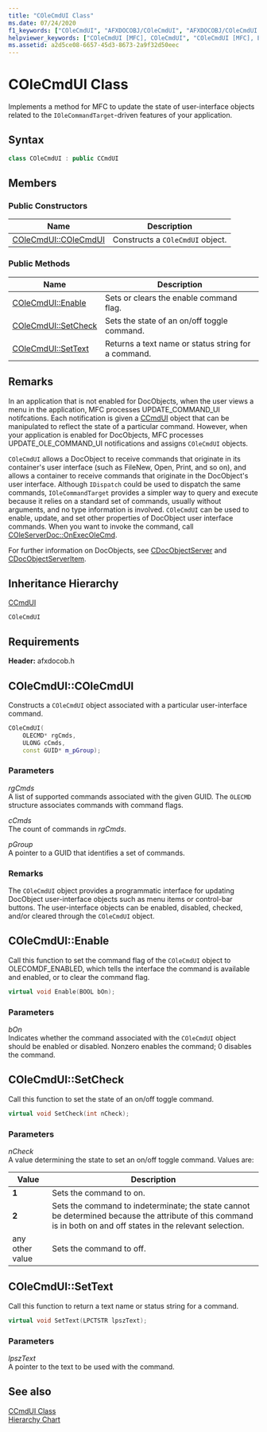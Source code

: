 ```yaml
---
title: "COleCmdUI Class"
ms.date: 07/24/2020
f1_keywords: ["COleCmdUI", "AFXDOCOBJ/COleCmdUI", "AFXDOCOBJ/COleCmdUI::COleCmdUI", "AFXDOCOBJ/COleCmdUI::Enable", "AFXDOCOBJ/COleCmdUI::SetCheck", "AFXDOCOBJ/COleCmdUI::SetText"]
helpviewer_keywords: ["COleCmdUI [MFC], COleCmdUI", "COleCmdUI [MFC], Enable", "COleCmdUI [MFC], SetCheck", "COleCmdUI [MFC], SetText"]
ms.assetid: a2d5ce08-6657-45d3-8673-2a9f32d50eec
---
```

# COleCmdUI Class

Implements a method for MFC to update the state of user-interface objects related to the `IOleCommandTarget`-driven features of your application.

## Syntax

```cpp
class COleCmdUI : public CCmdUI
```

## Members

### Public Constructors

|Name|Description|
|----------|-----------------|
|[COleCmdUI::COleCmdUI](#colecmdui)|Constructs a `COleCmdUI` object.|

### Public Methods

|Name|Description|
|----------|-----------------|
|[COleCmdUI::Enable](#enable)|Sets or clears the enable command flag.|
|[COleCmdUI::SetCheck](#setcheck)|Sets the state of an on/off toggle command.|
|[COleCmdUI::SetText](#settext)|Returns a text name or status string for a command.|

## Remarks

In an application that is not enabled for DocObjects, when the user views a menu in the application, MFC processes UPDATE_COMMAND_UI notifcations. Each notification is given a [CCmdUI](../../mfc/reference/ccmdui-class.md) object that can be manipulated to reflect the state of a particular command. However, when your application is enabled for DocObjects, MFC processes UPDATE_OLE_COMMAND_UI notifications and assigns `COleCmdUI` objects.

`COleCmdUI` allows a DocObject to receive commands that originate in its container's user interface (such as FileNew, Open, Print, and so on), and allows a container to receive commands that originate in the DocObject's user interface. Although `IDispatch` could be used to dispatch the same commands, `IOleCommandTarget` provides a simpler way to query and execute because it relies on a standard set of commands, usually without arguments, and no type information is involved. `COleCmdUI` can be used to enable, update, and set other properties of DocObject user interface commands. When you want to invoke the command, call [COleServerDoc::OnExecOleCmd](../../mfc/reference/coleserverdoc-class.md#onexecolecmd).

For further information on DocObjects, see [CDocObjectServer](../../mfc/reference/cdocobjectserver-class.md) and [CDocObjectServerItem](../../mfc/reference/cdocobjectserveritem-class.md).

## Inheritance Hierarchy

[CCmdUI](../../mfc/reference/ccmdui-class.md)

`COleCmdUI`

## Requirements

**Header:** afxdocob.h

## <a name="colecmdui"></a> COleCmdUI::COleCmdUI

Constructs a `COleCmdUI` object associated with a particular user-interface command.

```cpp
COleCmdUI(
    OLECMD* rgCmds,
    ULONG cCmds,
    const GUID* m_pGroup);
```

### Parameters

*rgCmds*<br/>
A list of supported commands associated with the given GUID. The `OLECMD` structure associates commands with command flags.

*cCmds*<br/>
The count of commands in *rgCmds*.

*pGroup*<br/>
A pointer to a GUID that identifies a set of commands.

### Remarks

The `COleCmdUI` object provides a programmatic interface for updating DocObject user-interface objects such as menu items or control-bar buttons. The user-interface objects can be enabled, disabled, checked, and/or cleared through the `COleCmdUI` object.

## <a name="enable"></a> COleCmdUI::Enable

Call this function to set the command flag of the `COleCmdUI` object to OLECOMDF_ENABLED, which tells the interface the command is available and enabled, or to clear the command flag.

```cpp
virtual void Enable(BOOL bOn);
```

### Parameters

*bOn*<br/>
Indicates whether the command associated with the `COleCmdUI` object should be enabled or disabled. Nonzero enables the command; 0 disables the command.

## <a name="setcheck"></a> COleCmdUI::SetCheck

Call this function to set the state of an on/off toggle command.

```cpp
virtual void SetCheck(int nCheck);
```

### Parameters

*nCheck*<br/>
A value determining the state to set an on/off toggle command. Values are:

|Value|Description|
|-----------|-----------------|
|**1**|Sets the command to on.|
|**2**|Sets the command to indeterminate; the state cannot be determined because the attribute of this command is in both on and off states in the relevant selection.|
|any other value|Sets the command to off.|

## <a name="settext"></a> COleCmdUI::SetText

Call this function to return a text name or status string for a command.

```cpp
virtual void SetText(LPCTSTR lpszText);
```

### Parameters

*lpszText*<br/>
A pointer to the text to be used with the command.

## See also

[CCmdUI Class](../../mfc/reference/ccmdui-class.md)<br/>
[Hierarchy Chart](../../mfc/hierarchy-chart.md)
